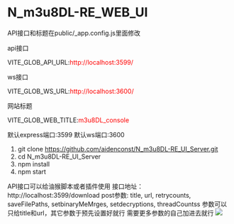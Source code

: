 # N_m3u8DL-RE_WEB_UI

API接口和标题在public/_app.config.js里面修改

api接口

VITE_GLOB_API_URL:<span style="color:red;">http://localhost:3599/</span>

ws接口

VITE_GLOB_WS_URL:<span style="color:red;">http://localhost:3600/

网站标题

VITE_GLOB_WEB_TITLE:<span style="color:red;">m3u8DL_console</span>

默认express端口:3599
默认ws端口:3600

1. git clone https://github.com/aidenconst/N_m3u8DL-RE_UI_Server.git
2. cd N_m3u8DL-RE_UI_Server
3. npm install
4. npm start

API接口可以给油猴脚本或者插件使用
接口地址：http://localhost:3599/download
post参数:
title,
url,
retrycounts,
saveFilePaths,
setbinaryMeMrges,
setdecryptions,
threadCountss
参数可以只给title和url，其它参数于预先设置好就行
需要更多参数的自己加进去就行
<img src="https://github.com/aidenconst/N_m3u8DL-RE_WEB_UI/blob/d67176fb2682ad3c1b1a7d9f82a65b2f3e8946aa/1.PNG">
